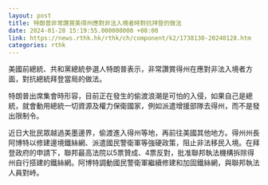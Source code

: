 ```yaml
---
layout: post
title: 特朗普非常讚賞美得州應對非法入境者時對抗拜登的做法
date: 2024-01-28 15:19:55.000000000 +08:00
link: https://news.rthk.hk/rthk/ch/component/k2/1738130-20240128.htm
categories: rthk
---
```


美國前總統、共和黨總統參選人特朗普表示，非常讚賞得州在應對非法入境者方面，對抗總統拜登當局的做法。

特朗普出席集會時形容，目前正在發生的偷渡浪潮是可怕的入侵，如果自己是總統，就會動用總統一切資源及權力保衛國家，例如派遣增援部隊去得州，而不是發出限制令。

近日大批民眾越過美墨邊界，偷渡進入得州等地，再前往美國其他地方。得州州長阿博特以修建邊境鐵絲網、派遣國民警衛軍等強硬政策，阻止非法移民入境。在拜登政府的申請下，聯邦最高法院以5票贊成、4票反對，批准聯邦執法機構拆除得州自行搭建的鐵絲網。阿博特調動國民警衛軍繼續修建和加固鐵絲網，與聯邦執法人員對峙。
